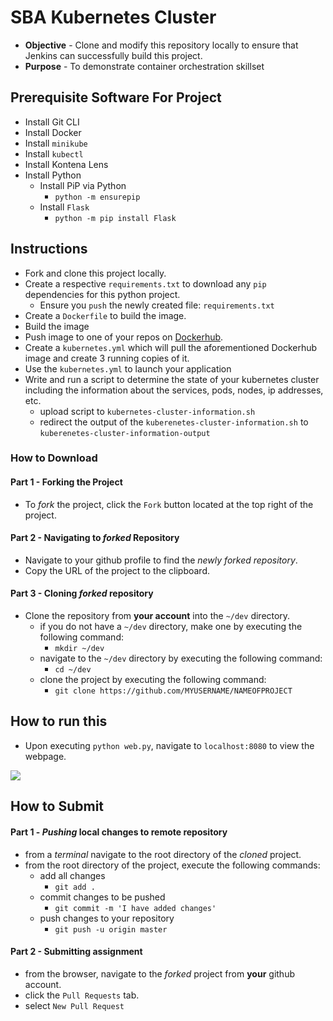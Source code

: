 # SBA Kubernetes Cluster
* **Objective** - Clone and modify this repository locally to ensure that Jenkins can successfully build this project.
* **Purpose** - To demonstrate container orchestration skillset



## Prerequisite Software For Project
* Install Git CLI
* Install Docker
* Install `minikube`
* Install `kubectl`
* Install Kontena Lens
* Install Python
   * Install PiP via Python
      * `python -m ensurepip`
   * Install `Flask`
      * `python -m pip install Flask`

## Instructions
* Fork and clone this project locally.
* Create a respective `requirements.txt` to download any `pip` dependencies for this python project.
  * Ensure you `push` the newly created file: `requirements.txt`
* Create a `Dockerfile` to  build the image.
* Build the image
* Push image to one of your repos on  [Dockerhub](https://hub.docker.com/).
* Create a `kubernetes.yml` which will pull the aforementioned Dockerhub image and create 3 running copies of it.
* Use the `kubernetes.yml` to launch your application
* Write and run a script to determine the state of your kubernetes cluster including the information about the services, pods, nodes, ip addresses, etc.
  * upload script to `kubernetes-cluster-information.sh`
  * redirect the output of the `kuberenetes-cluster-information.sh` to `kuberenetes-cluster-information-output`



### How to Download

#### Part 1 - Forking the Project
* To _fork_ the project, click the `Fork` button located at the top right of the project.


#### Part 2 - Navigating to _forked_ Repository
* Navigate to your github profile to find the _newly forked repository_.
* Copy the URL of the project to the clipboard.

#### Part 3 - Cloning _forked_ repository
* Clone the repository from **your account** into the `~/dev` directory.
  * if you do not have a `~/dev` directory, make one by executing the following command:
    * `mkdir ~/dev`
  * navigate to the `~/dev` directory by executing the following command:
    * `cd ~/dev`
  * clone the project by executing the following command:
    * `git clone https://github.com/MYUSERNAME/NAMEOFPROJECT`

## How to run this
* Upon executing `python web.py`, navigate to `localhost:8080` to view the webpage.

<img src="./VIEWME.gif">






## How to Submit

#### Part 1 -  _Pushing_ local changes to remote repository
* from a _terminal_ navigate to the root directory of the _cloned_ project.
* from the root directory of the project, execute the following commands:
    * add all changes
      * `git add .`
    * commit changes to be pushed
      * `git commit -m 'I have added changes'`
    * push changes to your repository
      * `git push -u origin master`

#### Part 2 - Submitting assignment
* from the browser, navigate to the _forked_ project from **your** github account.
* click the `Pull Requests` tab.
* select `New Pull Request`
